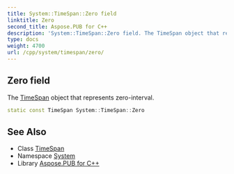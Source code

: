 ```yaml
---
title: System::TimeSpan::Zero field
linktitle: Zero
second_title: Aspose.PUB for C++
description: 'System::TimeSpan::Zero field. The TimeSpan object that represents zero-interval in C++.'
type: docs
weight: 4700
url: /cpp/system/timespan/zero/
---
```

## Zero field


The [TimeSpan](../) object that represents zero-interval.

```cpp
static const TimeSpan System::TimeSpan::Zero
```

## See Also

* Class [TimeSpan](../)
* Namespace [System](../../)
* Library [Aspose.PUB for C++](../../../)
